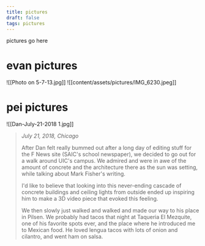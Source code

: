 ```yaml
---
title: pictures
draft: false
tags: pictures
---
```

pictures go here
# evan pictures

![[Photo on 5-7-13.jpg]]
![[content/assets/pictures/IMG_6230.jpeg]]
# pei pictures
![[Dan-July-21-2018 1.jpg]]
> _July 21, 2018, Chicago_
> 
>  After Dan felt really bummed out after a long day of editing stuff for the F News site (SAIC's school newspaper), we decided to go out for a walk around UIC's campus. We admired and were in awe of the amount of concrete and the architecture there as the sun was setting, while talking about Mark Fisher's writing. 
>  
>  I'd like to believe that looking into this never-ending cascade of concrete buildings and ceiling lights from outside ended up inspiring him to make a 3D video piece that evoked this feeling.
>  
>  We then slowly just walked and walked and made our way to his place in Pilsen. We probably had tacos that night at Taqueria El Mezquite, one of his favorite spots ever, and the place where he introduced me to Mexican food. He loved lengua tacos with lots of onion and cilantro, and went ham on salsa.


